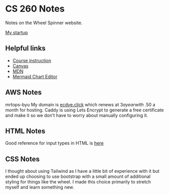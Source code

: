 # CS 260 Notes

Notes on the Wheel Spinner website.

[My startup](https://ecdye.click)

## Helpful links

- [Course instruction](https://github.com/webprogramming260)
- [Canvas](https://byu.instructure.com)
- [MDN](https://developer.mozilla.org)
- [Mermaid Chart Editor](https://mermaidchart.com)

## AWS Notes

mrtops-byu
My domain is [ecdye.click](https://ecdye.click) which renews at $3 a year with ~$.50 a month for hosting.
Caddy is using Lets Encrypt to generate a free certificate and make it so we don't have to worry about manually configuring it.


## HTML Notes

Good reference for input types in HTML is [here](https://github.com/webprogramming260/.github/blob/main/profile/html/input/input.md#html-input-elements)

## CSS Notes

I thought about using Tailwind as I have a little bit of experience with it but ended up choosing to use bootstrap with a small amount of additional styling for things like the wheel. I made this choice primarily to stretch myself and learn something new.
